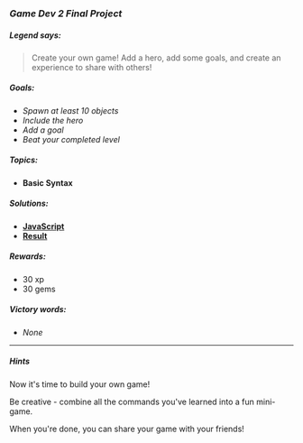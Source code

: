 ### _Game Dev 2 Final Project_

##### _Legend says:_
> Create your own game! Add a hero, add some goals, and create an experience to share with others!

##### _Goals:_
+ _Spawn at least 10 objects_
+ _Include the hero_
+ _Add a goal_
+ _Beat your completed level_

##### _Topics:_
+ **Basic Syntax**

##### _Solutions:_
+ **[JavaScript](gd2Final.js)**
+ **[Result](https://codecombat.com/play/game-dev-level/5d0e2309574ee500359c6fea)**

##### _Rewards:_
+ 30 xp
+ 30 gems

##### _Victory words:_
+ _None_

___

##### _Hints_

Now it's time to build your own game!

Be creative - combine all the commands you've learned into a fun mini-game.

When you're done, you can share your game with your friends!
